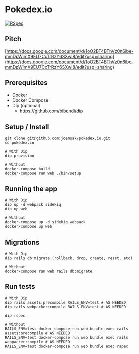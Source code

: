 # Pokedex.io

[![RSpec](https://github.com/joemsak/pokedex.io/actions/workflows/rspec.yml/badge.svg)](https://github.com/joemsak/pokedex.io/actions/workflows/rspec.yml)

## Pitch

[https://docs.google.com/document/d/1oO2BT4BThVz0n6ibe-mmDpWimX9EU7CcTrRzY6SXwl8/edit?usp=sharing](https://docs.google.com/document/d/1oO2BT4BThVz0n6ibe-mmDpWimX9EU7CcTrRzY6SXwl8/edit?usp=sharing)

## Prerequisites

* Docker
* Docker Compose
* Dip (optional)
  * https://github.com/bibendi/dip

## Setup / Install

```
git clone git@github.com:joemsak/pokedex.io.git
cd pokedex.io
```

```
# With Dip
dip provision

# Without
docker-compose build
docker-compose run web ./bin/setup
```

## Running the app

```
# With Dip
dip up -d webpack sidekiq
dip up web

# Without
docker-compose up -d sidekiq webpack
docker-compose up web
```

## Migrations

```
# With Dip
dip rails db:migrate (rollback, drop, create, reset, etc)

# Without
docker-compose run web rails db:migrate
```

## Run tests

```
# With Dip
dip rails assets:precompile RAILS_ENV=test # AS NEEDED
dip rails webpacker:compile RAILS_ENV=test # AS NEEDED

dip rspec

# Without
RAILS_ENV=test docker-compose run web bundle exec rails assets:precompile # AS NEEDED
RAILS_ENV=test docker-compose run web bundle exec rails webpacker:compile # AS NEEDED
RAILS_ENV=test docker-compose run web bundle exec rspec
```
